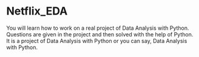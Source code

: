 # Netflix_EDA
You will learn how to work on a real project of Data Analysis with Python. Questions are given in the project and then solved with the help of Python. It is a project of Data Analysis with Python or you can say, Data Analysis with Python.
